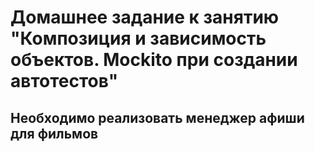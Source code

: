 # Домашнее задание к занятию "Композиция и зависимость объектов. Mockito при создании автотестов"
## Необходимо реализовать менеджер афиши для фильмов